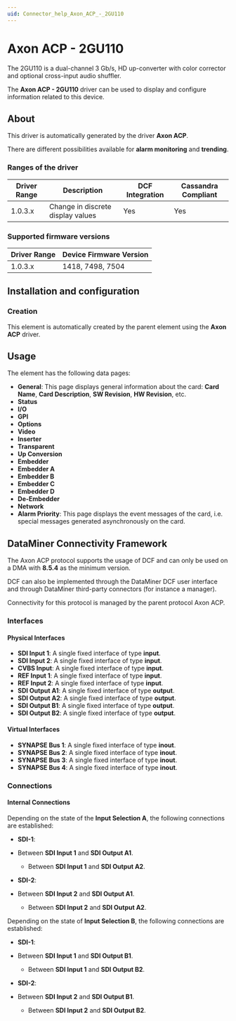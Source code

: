 ```yaml
---
uid: Connector_help_Axon_ACP_-_2GU110
---
```


# Axon ACP - 2GU110

The 2GU110 is a dual-channel 3 Gb/s, HD up-converter with color corrector and optional cross-input audio shuffler.

The **Axon ACP - 2GU110** driver can be used to display and configure information related to this device.

## About

This driver is automatically generated by the driver **Axon ACP**.

There are different possibilities available for **alarm monitoring** and **trending**.

### Ranges of the driver

| **Driver Range** | **Description**                   | **DCF Integration** | **Cassandra Compliant** |
|------------------|-----------------------------------|---------------------|-------------------------|
| 1.0.3.x          | Change in discrete display values | Yes                 | Yes                     |

### Supported firmware versions

| **Driver Range** | **Device Firmware Version** |
|------------------|-----------------------------|
| 1.0.3.x          | 1418, 7498, 7504            |

## Installation and configuration

### Creation

This element is automatically created by the parent element using the **Axon ACP** driver.

## Usage

The element has the following data pages:

- **General**: This page displays general information about the card: **Card Name**, **Card Description**, **SW Revision**, **HW Revision**, etc.
- **Status**
- **I/O**
- **GPI**
- **Options**
- **Video**
- **Inserter**
- **Transparent**
- **Up Conversion**
- **Embedder**
- **Embedder A**
- **Embedder B**
- **Embedder C**
- **Embedder D**
- **De-Embedder**
- **Network**
- **Alarm Priority**: This page displays the event messages of the card, i.e. special messages generated asynchronously on the card.

## DataMiner Connectivity Framework

The Axon ACP protocol supports the usage of DCF and can only be used on a DMA with **8.5.4** as the minimum version.

DCF can also be implemented through the DataMiner DCF user interface and through DataMiner third-party connectors (for instance a manager).

Connectivity for this protocol is managed by the parent protocol Axon ACP.

### Interfaces

#### Physical Interfaces

- **SDI Input 1**: A single fixed interface of type **input**.
- **SDI Input 2**: A single fixed interface of type **input**.
- **CVBS Input**: A single fixed interface of type **input**.
- **REF Input 1**: A single fixed interface of type **input**.
- **REF Input 2**: A single fixed interface of type **input**.
- **SDI Output A1**: A single fixed interface of type **output**.
- **SDI Output A2**: A single fixed interface of type **output**.
- **SDI Output B1**: A single fixed interface of type **output**.
- **SDI Output B2**: A single fixed interface of type **output**.

#### Virtual Interfaces

- **SYNAPSE Bus 1**: A single fixed interface of type **inout**.
- **SYNAPSE Bus 2**: A single fixed interface of type **inout**.
- **SYNAPSE Bus 3**: A single fixed interface of type **inout**.
- **SYNAPSE Bus 4**: A single fixed interface of type **inout**.

### Connections

#### Internal Connections

Depending on the state of the **Input Selection A**, the following connections are established:

- **SDI-1**:

- Between **SDI Input 1** and **SDI Output A1**.
  - Between **SDI Input 1** and **SDI Output A2**.

- **SDI-2**:

- Between **SDI Input 2** and **SDI Output A1**.
  - Between **SDI Input 2** and **SDI Output A2**.

Depending on the state of **Input Selection B**, the following connections are established:

- **SDI-1**:

- Between **SDI Input 1** and **SDI Output B1**.
  - Between **SDI Input 1** and **SDI Output B2**.

- **SDI-2**:

- Between **SDI Input 2** and **SDI Output B1**.
  - Between **SDI Input 2** and **SDI Output B2**.
